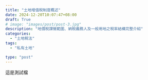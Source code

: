 ```yaml
---
title: "土地增值稅制度概述"
date: 2024-12-20T10:07:47+08:00
draft: True
# image: "images/post/post-3.jpg"
description: "地價稅課徵範圍、納稅義務人及一般用地之稅率結構完整介紹"
categories:
  - "土地稅法"
tags:
  - "私有土地"

type: "post"
---
```

這是測試檔
